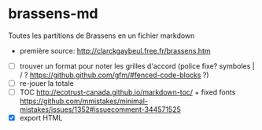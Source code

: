 # brassens-md
Toutes les partitions de Brassens en un fichier markdown

* première source: http://clarckgaybeul.free.fr/brassens.htm
* [ ] trouver un format pour noter les grilles d'accord (police fixe? symboles | / ? https://github.github.com/gfm/#fenced-code-blocks ?)
* [ ] re-jouer la totale
* [ ] TOC http://ecotrust-canada.github.io/markdown-toc/ + fixed fonts https://github.com/mmistakes/minimal-mistakes/issues/1352#issuecomment-344571525
* [x] export HTML
